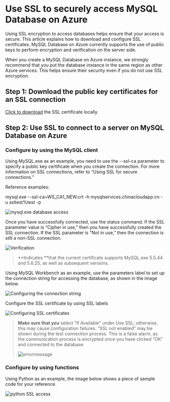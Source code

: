 <properties linkid="" urlDisplayName="" pageTitle="Use SSL to securely access MySQL Database on Azure – Microsoft Azure cloud" metakeywords="Azure Cloud, technical documentation, documents and resources, MySQL, database, connection pool, Azure MySQL, MySQL PaaS, Azure MySQL PaaS, Azure MySQL Service, Azure RDS" description="Using SSL encryption to access databases helps ensure that your access is secure. This article explains how to download and configure SSL certificates. MySQL Database on Azure currently supports the use of public keys to perform encryption and verification on the server side." metaCanonical="" services="MySQL" documentationCenter="Services" title="" authors="" solutions="" manager="" editor="" />

<tags ms.service="mysql" ms.date="" wacn.date="07/27/2015"/>

# Use SSL to securely access MySQL Database on Azure


Using SSL encryption to access databases helps ensure that your access is secure. This article explains how to download and configure SSL certificates. MySQL Database on Azure currently supports the use of public keys to perform encryption and verification on the server side.

When you create a MySQL Database on Azure instance, we strongly recommend that you put the database instance in the same region as other Azure services. This helps ensure their security even if you do not use SSL encryption.


## Step 1: Download the public key certificates for an SSL connection
[Click to download](https://www.wosign.com/root/WS_CA1_NEW.crt) the SSL certificate locally.

## Step 2: Use SSL to connect to a server on MySQL Database on Azure

### Configure by using the MySQL client
Using MySQL.exe as an example, you need to use the --ssl-ca parameter to specify a public key certificate when you create the connection. For more information on SSL connections, refer to “Using SSL for secure connections.”

Reference examples:

mysql.exe --ssl-ca=WS\_CA1\_NEW.crt -h mysqlservices.chinacloudapp.cn -u ssltest%test -p

![mysql.exe database access][1]

Once you have successfully connected, use the status command. If the SSL parameter value is “Cipher in use,” then you have successfully created the SSL connection. If the SSL parameter is “Not in use,” then the connection is still a non-SSL connection.

![Verification][6]

> **Indicates **that the current certificate supports MySQL.exe 5.5.44 and 5.6.25, as well as subsequent versions.

Using MySQL Workbench as an example, use the parameters label to set up the connection string for accessing the database, as shown in the image below.

![Configuring the connection string][2]

Configure the SSL certificate by using SSL labels

![Configuring SSL certificates][3]

> **Make sure that you** select “If Available” under Use SSL; otherwise, this may cause configuration failures. “SSL not enabled” may be shown during the test connection process. This is a false alarm, as the communication process is encrypted once you have clicked “OK” and connected to the database.
>
> ![errormessage][4]
>

### Configure by using functions
Using Python as an example, the image below shows a piece of sample code for your reference.

![python SSL access][5]



<!--Image references-->

[1]: ./media/mysql-database-ssl-connection/ssl-001.png
[2]: ./media/mysql-database-ssl-connection/ssl-002.png
[3]: ./media/mysql-database-ssl-connection/ssl-003.png
[4]: ./media/mysql-database-ssl-connection/ssl-004.png
[5]: ./media/mysql-database-ssl-connection/ssl-005.png
[6]: ./media/mysql-database-ssl-connection/ssl-006.png

<!--HONumber=81-->